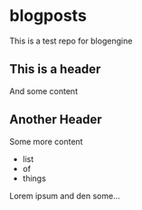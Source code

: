 # blogposts
This is a test repo for blogengine

## This is a header
And some content

## Another Header
Some more content


- list
- of
- things


Lorem ipsum and den some...

